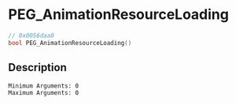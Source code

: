 # PEG_AnimationResourceLoading
```c
// 0x0056daa0
bool PEG_AnimationResourceLoading()
```
## Description
```
Minimum Arguments: 0
Maximum Arguments: 0
```
